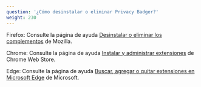 ```yaml
---
question: '¿Cómo desinstalar o eliminar Privacy Badger?'
weight: 230
---
```


Firefox: Consulte la página de ayuda [Desinstalar o eliminar los complementos](https://support.mozilla.org/es/kb/desinstalar-o-eliminar-los-complementos#w_eliminar-extensiones-y-temas) de Mozilla.

Chrome: Consulte la página de ayuda [Instalar y administrar extensiones](https://support.google.com/chrome_webstore/answer/2664769?hl=es) de Chrome Web Store.

Edge: Consulte la página de ayuda [Buscar, agregar o quitar extensiones en Microsoft Edge](https://support.microsoft.com/es-es/microsoft-edge/buscar-agregar-o-quitar-extensiones-en-microsoft-edge-f3522273-d067-7435-6a9d-fdb99213e9a8) de Microsoft.
